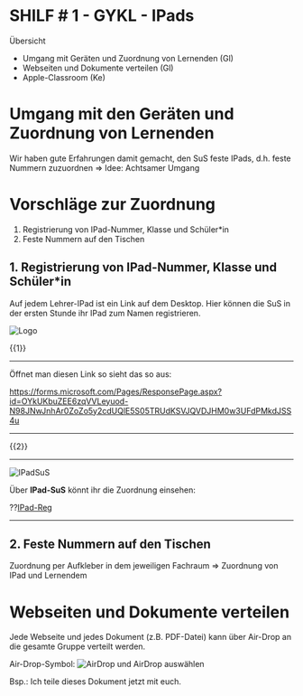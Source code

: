 <!--
author: Christian Golnik

language: de

@style
.lia-effect__circle {
display: none !important;
}

@media (min-width: 600px) {
.newspaper {
column-count: 2;
column-gap: 40px;
column-rule: 1px solid lightblue;
}
}

h1, h2, h3, h4, h5, h6 {
column-span: all;
}

.cb {
break-before: column;
}
@end

mode: Presentation

@onload
window.LIA.settings.font_size = 2
@end

\-->

# SHILF # 1 - GYKL - IPads

Übersicht

- Umgang mit Geräten und Zuordnung von Lernenden (Gl)
- Webseiten und Dokumente verteilen (Gl)
- Apple-Classroom (Ke)

# Umgang mit den Geräten und Zuordnung von Lernenden

Wir haben gute Erfahrungen damit gemacht, den SuS feste IPads, d.h. feste Nummern zuzuordnen => Idee: Achtsamer Umgang

# Vorschläge zur Zuordnung

1. Registrierung von IPad-Nummer, Klasse und Schüler*in
2. Feste Nummern auf den Tischen

## 1. Registrierung von IPad-Nummer, Klasse und Schüler*in

Auf jedem Lehrer-IPad ist ein Link auf dem Desktop. Hier können die SuS in der ersten Stunde ihr IPad zum Namen registrieren.

![Logo](https://diversewolken.ddns.net/nextcloud/index.php/s/daeDQDtLp6k3BHT/download)

{{1}}
*************

Öffnet man diesen Link so sieht das so aus:

https://forms.microsoft.com/Pages/ResponsePage.aspx?id=OYkUKbuZEE6zqVVLeyuod-N98JNwJnhAr0ZoZo5y2cdUQlE5S05TRUdKSVJQVDJHM0w3UFdPMkdJSS4u

*************


{{2}}
*************

![IPadSuS](https://diversewolken.ddns.net/nextcloud/index.php/s/meSGztTL8gAJFpZ/download)

Über __IPad-SuS__ könnt ihr die Zuordnung einsehen:

??[IPad-Reg](https://gykl-my.sharepoint.com/:x:/g/personal/golnik_ch_gykl_onmicrosoft_com/ETIgX8pkviJBvoKqhDJVejYBOH0rlZcNSreAmNh5viWapw?e=uSSIdW)

*************


## 2. Feste Nummern auf den Tischen

Zuordnung per Aufkleber in dem jeweiligen Fachraum => Zuordnung von IPad und Lernendem

# Webseiten und Dokumente verteilen

Jede Webseite und jedes Dokument (z.B. PDF-Datei) kann über Air-Drop an die gesamte Gruppe verteilt werden.

Air-Drop-Symbol: ![AirDrop](https://diversewolken.ddns.net/nextcloud/index.php/s/daeDQDtLp6k3BHT/download) und AirDrop auswählen

Bsp.: Ich teile dieses Dokument jetzt mit euch.

